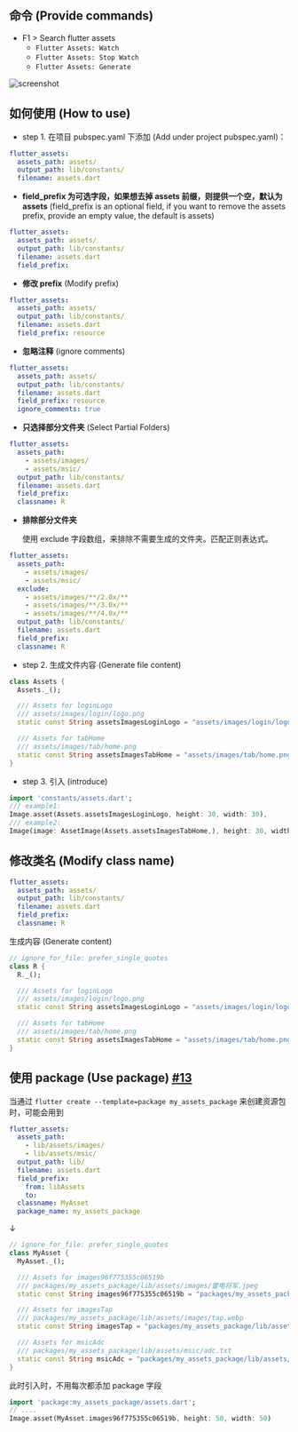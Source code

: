 ## 命令 (Provide commands)

- F1 > Search flutter assets
  - `Flutter Assets: Watch`
  - `Flutter Assets: Stop Watch`
  - `Flutter Assets: Generate`

![screenshot](./images/screenshot.png)

## 如何使用 (How to use)

- step 1. 在项目 pubspec.yaml 下添加 (Add under project pubspec.yaml)：

```yaml
flutter_assets:
  assets_path: assets/
  output_path: lib/constants/
  filename: assets.dart
```

- **field_prefix 为可选字段，如果想去掉 assets 前缀，则提供一个空，默认为 assets** (field_prefix is ​​an optional field, if you want to remove the assets prefix, provide an empty value, the default is assets)

```yaml
flutter_assets:
  assets_path: assets/
  output_path: lib/constants/
  filename: assets.dart
  field_prefix:
```

- **修改 prefix** (Modify prefix)

```yaml
flutter_assets:
  assets_path: assets/
  output_path: lib/constants/
  filename: assets.dart
  field_prefix: resource
```

- **忽略注释** (ignore comments)

```yaml
flutter_assets:
  assets_path: assets/
  output_path: lib/constants/
  filename: assets.dart
  field_prefix: resource
  ignore_comments: true
```

- **只选择部分文件夹** (Select Partial Folders)

```yaml
flutter_assets:
  assets_path:
    - assets/images/
    - assets/msic/
  output_path: lib/constants/
  filename: assets.dart
  field_prefix:
  classname: R
```

- **排除部分文件夹**

  使用 exclude 字段数组，来排除不需要生成的文件夹。匹配正则表达式。

```yaml
flutter_assets:
  assets_path:
    - assets/images/
    - assets/msic/
  exclude:
    - assets/images/**/2.0x/**
    - assets/images/**/3.0x/**
    - assets/images/**/4.0x/**
  output_path: lib/constants/
  filename: assets.dart
  field_prefix:
  classname: R
```

- step 2. 生成文件内容 (Generate file content)

```dart
class Assets {
  Assets._();

  /// Assets for loginLogo
  /// assets/images/login/logo.png
  static const String assetsImagesLoginLogo = "assets/images/login/logo.png";

  /// Assets for tabHome
  /// assets/images/tab/home.png
  static const String assetsImagesTabHome = "assets/images/tab/home.png";
}
```

- step 3. 引入 (introduce)

```dart
import 'constants/assets.dart';
/// example1:
Image.asset(Assets.assetsImagesLoginLogo, height: 30, width: 30),
/// example2:
Image(image: AssetImage(Assets.assetsImagesTabHome,), height: 30, width: 30),
```

## 修改类名 (Modify class name)

```yaml
flutter_assets:
  assets_path: assets/
  output_path: lib/constants/
  filename: assets.dart
  field_prefix:
  classname: R
```

生成内容 (Generate content)

```dart
// ignore_for_file: prefer_single_quotes
class R {
  R._();

  /// Assets for loginLogo
  /// assets/images/login/logo.png
  static const String assetsImagesLoginLogo = "assets/images/login/logo.png";

  /// Assets for tabHome
  /// assets/images/tab/home.png
  static const String assetsImagesTabHome = "assets/images/tab/home.png";
}
```

## 使用 package (Use package) [#13](https://github.com/weekitmo/flutter-assets-gen/issues/13)

当通过 `flutter create --template=package my_assets_package` 来创建资源包时，可能会用到

```yaml
flutter_assets:
  assets_path:
    - lib/assets/images/
    - lib/assets/msic/
  output_path: lib/
  filename: assets.dart
  field_prefix:
    from: libAssets
    to:
  classname: MyAsset
  package_name: my_assets_package
```

↓

```dart
// ignore_for_file: prefer_single_quotes
class MyAsset {
  MyAsset._();

  /// Assets for images96f775355c06519b
  /// packages/my_assets_package/lib/assets/images/雷电将军.jpeg
  static const String images96f775355c06519b = "packages/my_assets_package/lib/assets/images/雷电将军.jpeg";

  /// Assets for imagesTap
  /// packages/my_assets_package/lib/assets/images/tap.webp
  static const String imagesTap = "packages/my_assets_package/lib/assets/images/tap.webp";

  /// Assets for msicAdc
  /// packages/my_assets_package/lib/assets/msic/adc.txt
  static const String msicAdc = "packages/my_assets_package/lib/assets/msic/adc.txt";
}
```

此时引入时，不用每次都添加 package 字段

```dart
import 'package:my_assets_package/assets.dart';
// ....
Image.asset(MyAsset.images96f775355c06519b, height: 50, width: 50)
```
